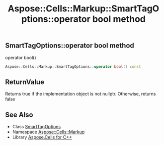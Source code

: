 ﻿---
title: Aspose::Cells::Markup::SmartTagOptions::operator bool method
linktitle: operator bool
second_title: Aspose.Cells for C++ API Reference
description: 'Aspose::Cells::Markup::SmartTagOptions::operator bool method. operator bool() in C++.'
type: docs
weight: 400
url: /cpp/aspose.cells.markup/smarttagoptions/operator_bool/
---
## SmartTagOptions::operator bool method


operator bool()

```cpp
Aspose::Cells::Markup::SmartTagOptions::operator bool() const
```


## ReturnValue

Returns true if the implementation object is not nullptr. Otherwise, returns false

## See Also

* Class [SmartTagOptions](../)
* Namespace [Aspose::Cells::Markup](../../)
* Library [Aspose.Cells for C++](../../../)
